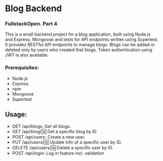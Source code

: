 # Blog Backend

### FullstackOpen. Part 4

This is a small backend project for a blog application, built using Node.js and Express, Mongoose and tests for API
endpoints written using Supertest. It provides RESTful API endpoints to manage blogs. Blogs can be added or deleted only
by users who created that blogs. Token authentication using JWT is also available.

### Prerequisites:

- Node.js
- Express
- npm
- Mongoose
- Supertest

## Usage:

- GET /api/blogs: Get all blogs.
- GET /api/blog/:id: Get a specific blog by ID
- POST /api/users: Create a new user. 
- PUT /api/users/:id: Update info of a specific user by ID. 
- DELETE /api/users/:id:
  Delete a specific user by ID. 
- POST /api/login: Log in feature incl. validation